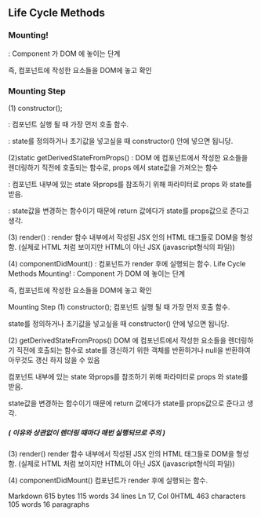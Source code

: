 
## Life Cycle Methods

### Mounting!

: Component 가 DOM 에 놓이는 단계

즉, 컴포넌트에 작성한 요소들을 DOM에 놓고 확인


### Mounting Step

(1) constructor();

: 컴포넌트 실행 될 때 가장 먼저 호출 함수.

: state를 정의하거나 초기값을 넣고싶을 때 constructor() 안에 넣으면 됩니당.

  

(2)static getDerivedStateFromProps()
: DOM 에 컴포넌트에서 작성한 요소들을 렌더링하기 직전에 호출되는 함수로, props 에서 state값을 가져오는 함수

: 컴포넌트 내부에 있는 state 와props를 참조하기 위해 파라미터로 props 와 state를 받음.

: state값을 변경하는 함수이기 때문에 return 값에다가 state를 props값으로 준다고 생각.
 

(3) render()
: render 함수 내부에서 작성된 JSX 안의 HTML 태그들로 DOM을 형성함. (실제로 HTML 처럼 보이지만 HTML이 아닌 JSX (javascript형식의 파일))

 
(4) componentDidMount()
: 컴포넌트가 render 후에 실행되는 함수.
Life Cycle Methods
Mounting!
: Component 가 DOM 에 놓이는 단계

즉, 컴포넌트에 작성한 요소들을 DOM에 놓고 확인

Mounting Step
(1) constructor();
컴포넌트 실행 될 때 가장 먼저 호출 함수.

state를 정의하거나 초기값을 넣고싶을 때 constructor() 안에 넣으면 됩니당.

(2) getDerivedStateFromProps()
DOM 에 컴포넌트에서 작성한 요소들을 렌더링하기 직전에 호출되는 함수로 state를 갱신하기 위한 객체를 반환하거나 null을 반환하여 아무것도 갱신 하지 않을 수 있음

컴포넌트 내부에 있는 state 와props를 참조하기 위해 파라미터로 props 와 state를 받음.

state값을 변경하는 함수이기 때문에 return 값에다가 state를 props값으로 준다고 생각.
##### ( 이유와 상관없이 렌더링 때마다 매번 실행되므로 주의 )

(3) render()
render 함수 내부에서 작성된 JSX 안의 HTML 태그들로 DOM을 형성함. (실제로 HTML 처럼 보이지만 HTML이 아닌 JSX (javascript형식의 파일))

(4) componentDidMount()
컴포넌트가 render 후에 실행되는 함수.

Markdown 615 bytes 115 words 34 lines Ln 17, Col 0HTML 463 characters 105 words 16 paragraphs